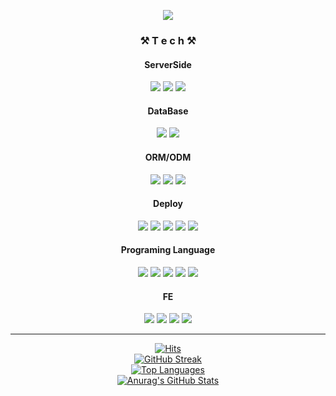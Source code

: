 <p align="center">
  <img src="https://capsule-render.vercel.app/api?type=waving&color=gradient&height=300&section=header&text=SEEUN%20KIM🎨&fontSize=90">
</p>

<div align="center">

  <h3> ⚒️ T e c h ⚒️ </h3> 

  <h4>ServerSide</h4>
  <img src="https://img.shields.io/badge/Node.js-339933?style=flat&logo=Node.js&logoColor=white">
  <img src="https://img.shields.io/badge/Express.js-404D59?style=flat">
  <img src="https://img.shields.io/badge/spring-6DB33F?style=flat&logo=spring&logoColor=white">
  <h4>DataBase</h4>
  <img src="https://img.shields.io/badge/MySQL-00000F?style=flat&logo=mysql&logoColor=white">
  <img src="https://img.shields.io/badge/MongoDB-4EA94B?style=flat&logo=mongodb&logoColor=white">
  <h4>ORM/ODM</h4>
  <img src="https://img.shields.io/badge/Sequelize-52B0E7?style=flat&logo=sequelize&logoColor=white">
  <img src="https://img.shields.io/badge/JPA-007396?style=flat&logo=Java&logoColor=white">
  <img src="https://img.shields.io/badge/Mongoose-47A248?style=flat&logo=mongoose&logoColor=white">
  <h4>Deploy</h4>
  <img src="https://img.shields.io/badge/Docker-2496ED?style=flat&logo=Docker&logoColor=white">
  <img src="https://img.shields.io/badge/AWS%20EC2-232F3E?style=flat&logo=Amazon%20AWS&logoColor=white">
  <img src="https://img.shields.io/badge/Lightsail-00749E?style=flat&logo=Amazon%20AWS&logoColor=white">
  <img src="https://img.shields.io/badge/AWS%20ECS-232F3E?style=flat&logo=Amazon%20AWS&logoColor=white">
  <img src="https://img.shields.io/badge/S3%20Bucket-569A31?style=flat&logo=Amazon%20S3&logoColor=white">
  <h4>Programing Language</h4>
  <img src="https://img.shields.io/badge/JavaScript-F7DF1E?style=flat&logo=JavaScript&logoColor=black">
  <img src="https://img.shields.io/badge/Java-804000?style=flat&logo=OpenJDK&logoColor=white"/>
  <img src="https://img.shields.io/badge/TypeScript-007ACC?style=flat&logo=typescript&logoColor=white">
  <img src="https://img.shields.io/badge/C-A8B9CC?style=flat&logo=C&logoColor=black">
  <img src="https://img.shields.io/badge/Python-3776AB?style=flat&logo=Python&logoColor=white">
  <h4>FE</h4>
  <img src="https://img.shields.io/badge/HTML5-E34F26?style=flat&logo=HTML5&logoColor=white">
  <img src="https://img.shields.io/badge/CSS-1572B6?style=flat&logo=CSS3&logoColor=white">
  <img src="https://img.shields.io/badge/React-61DAFB?style=flat&logo=React&logoColor=white">
  <img src="https://img.shields.io/badge/Next.js-000000?style=flat&logo=Next.js&logoColor=white">

  <hr>

  
<!-- Hits -->
<a href="https://hits.seeyoufarm.com">
  <img src="https://hits.seeyoufarm.com/api/count/incr/badge.svg?url=https%3A%2F%2Fgithub.com%2FF-hiller&count_bg=%2379C83D&title_bg=%23555555&icon=&icon_color=%23E7E7E7&title=hits&edge_flat=false" alt="Hits">
</a>
<br>

<!-- GitHub Streak -->
<a href="https://git.io/streak-stats">
  <img src="https://streak-stats.demolab.com?user=seeun0210&hide_border=true" alt="GitHub Streak">
</a>
<br>
<!-- Top Languages -->
<a href="https://github.com/anuraghazra/github-readme-stats">
  <img src="https://github-readme-stats.vercel.app/api/top-langs/?username=seeun0210&layout=compact&theme=Most%20Used%20Languages&langs_count=6" alt="Top Languages">
</a>
<br>
<!-- GitHub Stats -->
<a href="https://github.com/anuraghazra/github-readme-stats">
  <img src="https://github-readme-stats.vercel.app/api?username=seeun0210" alt="Anurag's GitHub Stats">
</a>
</div>
